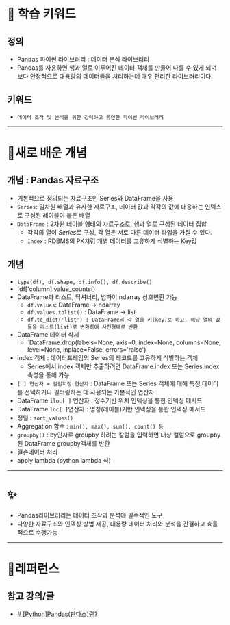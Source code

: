 # 🚀 학습 키워드

## 정의
- Pandas 파이썬 라이브러리 : 데이터 분석 라이브러리
- Pandas를 사용하면 행과 열로 이루어진 데이터 객체를 만들어 다룰 수 있게 되며 보다 안정적으로 대용량의 데이터들을 처리하는데 매우 편리한 라이브러리이다.
## 키워드 
- `데이터 조작 및 분석을 위한 강력하고 유연한 파이썬 라이브러리`

---

# 📝새로 배운 개념

## 개념 : Pandas 자료구조 
- 기본적으로 정의되는 자료구조인 Series와 DataFrame을 사용
- `Series`: 일차원 배열과 유사한 자료구조, 데이터 값과 각각의 값에 대응하는 인덱스로 구성된 레이블이 붙은 배열
- `DataFrame` : 2차원 테이블 형태의 자료구조로, 행과 열로 구성된 데이터 집합
	- 각각의 열이 *Series*로 구성, 각 열은 서로 다른 데이터 타입을 가질 수 있다.
	- `Index` : RDBMS의 PK처럼 개별 데이터를 고유하게 식별하는 Key값


## 개념
- `type(df), df.shape, df.info(), df.describe()`
- `df['column].value_counts()
- DataFrame과 리스트, 딕셔너리, 넘파이 ndarray 상호변환 가능
	- `df.values`: DataFrame -> ndarray
	- `df.values.tolist()` : DataFrame -> list
	- `df.to_dict('list') : DataFrame의 각 열을 키(key)로 하고, 해당 열의 값들을 리스트(list)로 변환하여 사전형태로 반환`
- DataFrame 데이터 삭제 
	- `DataFrame.drop(labels=None, axis=0, index=None, columns=None, level=None, inplace=False, errors='raise')
- index 객체 : 데이터프레임의 Series의 레코드를 고유하게 식별하는 객체
	- Series에서 index 객체만 추출하려면 DataFrame.index 또는 Series.index속성을 통해 가능
-  `[ ] 연산자 = 컬럼지정 연산자`  : DataFrame 또는 Series 객체에 대해 특정 데이터를 선택하거나 필터링하는 데 사용되는 기본적인 연산자
- DataFrame `iloc[ ]` 연산자 : 정수기반 위치 인덱싱을 통한 인덱싱 메서드
- DataFrame `loc[ ]`연산자 : 명칭(레이블)기반 인덱싱을  통한 인덱싱 메서드
 - 정렬 : `sort_values()`
 - Aggregation 함수 : `min(), max(), sum(), count() 등`
 - `groupby()` : by인자로 groupby 하려는 칼럼을 입력하면 대상 컬럼으로 groupby된 DataFrame groupby객체를 반환
 - 결손데이터 처리
 - apply lambda (python lambda 식)
---

# ✨
- Pandas라이브러리는 데이터 조작과 분석에 필수적인 도구
- 다양한 자료구조와 인덱싱 방법 제공, 대용량 데이터 처리와 분석을 간결하고 효율적으로 수행가능

---
# 🔗레퍼런스

## 참고 강의/글

- [# [Python]Pandas(판다스)란?](https://velog.io/@hsjung2015/PythonPandas%ED%8C%90%EB%8B%A4%EC%8A%A4%EB%9E%80)
